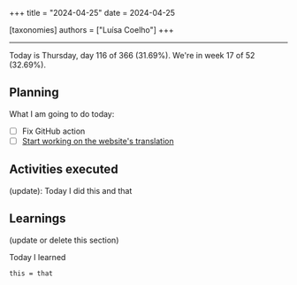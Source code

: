 +++
title = "2024-04-25"
date = 2024-04-25

[taxonomies]
authors = ["Luísa Coelho"]
+++

---

Today is Thursday, day 116 of 366 (31.69%). We're in week 17 of 52 (32.69%).

## Planning

What I am going to do today:

- [ ] Fix GitHub action
- [ ] [Start working on the website's translation](https://github.com/OmnicodeSolutions/website/issues/101)

## Activities executed

(update): Today I did this and that

## Learnings

(update or delete this section)

Today I learned
```
this = that
```
